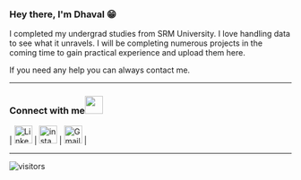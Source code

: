 
### Hey there, I'm Dhaval :grin:
I completed my undergrad studies from SRM University. I love handling data to see what it unravels. I will be completing numerous projects in the coming time to gain practical experience and upload them here. 

If you need any help you can always contact me.

***

### Connect with me<img src="https://github.com/TheDudeThatCode/TheDudeThatCode/blob/master/Assets/Handshake.gif" height="32px">
| [<img src="https://cdn.svgporn.com/logos/linkedin-icon.svg" alt="Linkedin Logo" width="32">](https://www.linkedin.com/in/dhavalgargds/) | [<img src="https://upload.wikimedia.org/wikipedia/commons/9/96/Instagram.svg" alt="instagram logo" width="32">](https://www.instagram.com/dhavalgarg19/) | [<img src="https://cdn.svgporn.com/logos/google-gmail.svg" alt="Gmail logo" height="32">](mailto:dhaval.garg@outlook.com) |

***

![visitors](https://visitor-badge.laobi.icu/badge?page_id=dhavalgarg.dhavalgarg)
